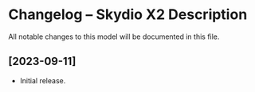 # Changelog – Skydio X2 Description

All notable changes to this model will be documented in this file.

## [2023-09-11]
- Initial release.
